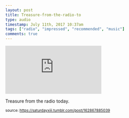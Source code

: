 ```yaml
---
layout: post
title: Treasure-from-the-radio-to
type: audio
timestamp: July 11th, 2017 10:37am
tags: ["radio", "impressed", "recommended", "music"]
comments: true
---
```

<embed type="audio/mpeg" src="https://bandcamp.com/stream_redirect?enc=mp3-128&amp;track_id=2117398184&amp;ts=1618890940&amp;t=77239c6418de17745a2cbc1eb85eeab5e89f60f3">
       
Treasure from the radio today.
 
  
<small>source: https://saturdayxiii.tumblr.com/post/162867885039</small>